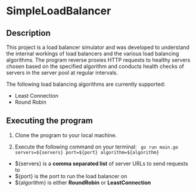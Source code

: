 # SimpleLoadBalancer

## Description

This project is a load balancer simulator and was developed to understand the internal workings of load balancers and the various load balancing algorithms.
The program reverse proxies HTTP requests to healthy servers chosen based on the specified algorithm 
and conducts health checks of servers in the server pool at regular intervals.

The following load balancing algorithms are currently supported:
* Least Connection
* Round Robin

## Executing the program 
1. Clone the program to your local machine.

2. Execute the following command on your terminal:
``` go run main.go servers=${servers} port=${port} algorithm=${algorithm}```
* ${servers} is a **comma separated list** of server URLs to send requests to
* ${port} is the port to run the load balancer on
* ${algorithm} is either **RoundRobin** or **LeastConnection**
